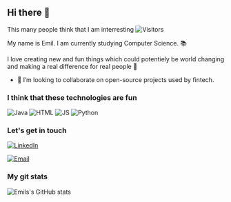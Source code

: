 ## Hi there 👋
This many people think that I am interresting ![Visitors](https://komarev.com/ghpvc/?username=eelkjaer)

My name is Emil.
I am currently studying Computer Science. 📚

I love creating new and fun things which could potentiely be world changing and making a real difference for real people 🧙

- 👯 I’m looking to collaborate on open-source projects used by fintech.

### I think that these technologies are fun

![Java](https://img.shields.io/badge/Java-ED8B00?style=for-the-badge&logo=java&logoColor=white)
![HTML](https://img.shields.io/badge/HTML5-E34F26?style=for-the-badge&logo=html5&logoColor=white)
![JS](https://img.shields.io/badge/JavaScript-F7DF1E?style=for-the-badge&logo=javascript&logoColor=black)
![Python](https://img.shields.io/badge/Python-14354C?style=for-the-badge&logo=python&logoColor=white)


### Let's get in touch
[![LinkedIn](https://img.shields.io/badge/LinkedIn-0077B5?style=for-the-badge&logo=linkedin&logoColor=white)](https://www.linkedin.com/in/emil-elkjær/)

[![Email](https://img.shields.io/badge/%40-E--mail-blue?style=for-the-badge&logoColor=white)](mailto:emil@evsn.dk)

### My git stats
![Emils's GitHub stats](https://github-readme-stats.vercel.app/api?username=eelkjaer&show_icons=true&theme=dark)
